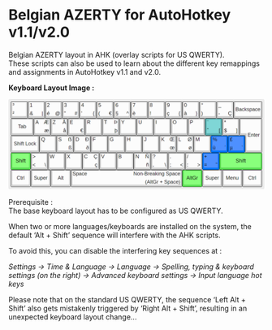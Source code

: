 # Belgian AZERTY for AutoHotkey v1.1/v2.0

Belgian AZERTY layout in AHK (overlay scripts for US QWERTY).  
These scripts can also be used to learn about the different key remappings and assignments in AutoHotkey v1.1 and v2.0.

**Keyboard Layout Image&nbsp;:**

![Belgian AZERTY (Shift Lock for letters and digits)](Belgian%20AZERTY%20(Shift%20Lock%20for%20letters%20and%20digits).png)

Prerequisite&nbsp;:  
The base keyboard layout has to be configured as US QWERTY.

When two or more languages/keyboards are installed on the system, the default ‘Alt + Shift’ sequence will interfere with the AHK scripts.

To avoid this, you can disable the interfering key sequences at&nbsp;:

*Settings -&gt; Time &amp; Language -&gt; Language -&gt; Spelling, typing &amp; keyboard settings (on the right) -&gt; Advanced keyboard settings -&gt; Input language hot keys*

Please note that on the standard US QWERTY, the sequence ‘Left Alt + Shift’ also gets mistakenly triggered by ‘Right Alt + Shift’, resulting in an unexpected keyboard layout change...
